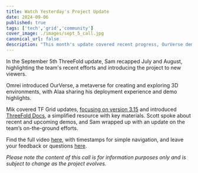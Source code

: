 ```yaml
---
title: Watch Yesterday's Project Update
date: 2024-09-06
published: true
tags: ['tech','grid','community']
cover_image: ./images/sept_5_call.jpg
canonical_url: false
description: "This month's update covered recent progress, OurVerse demos, TF Grid version 3.15, and much more."
---
```


In the September 5th ThreeFold update, Sam recapped July and August, highlighting the team's recent efforts and introducing the project to new viewers.

Omrei introduced OurVerse, a metaverse for creating and exploring 3D environments, with Alaa sharing his deployment experience and demo highlights.

Mik covered TF Grid updates, [focusing on version 3.15](https://forum.threefold.io/t/new-features-in-the-upcoming-3-15-version/4401) and introduced [ThreeFold Docs](https://docs.threefold.info/), a simplified resource with key materials. Scott spoke about recent and upcoming demos, and Sam wrapped up with an update on the team’s on-the-ground efforts.

Find the full video [here](https://youtu.be/pgrYclqBZZQ?si=0fgMnkw8wlNnPqTa), with timestamps for simple navigation, and leave your feedback or questions [here](https://forum.threefold.io/t/watch-the-september-05-2024-project-update/4403).

*Please note the content of this call is for information purposes only and is subject to change as the project evolves.*